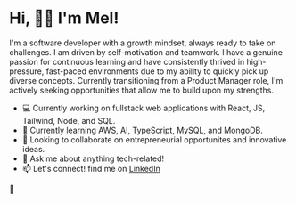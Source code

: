 # Hi, 👋🏾 I'm Mel! 

I'm a software developer with a growth mindset, always ready to take on challenges. I am driven by self-motivation and teamwork. I have a genuine passion for continuous learning and have consistently thrived in high-pressure, fast-paced environments due to my ability to quickly pick up diverse concepts. Currently transitioning from a Product Manager role, I'm actively seeking opportunities that allow me to build upon my strengths.

- 💻 Currently working on fullstack web applications with React, JS, Tailwind, Node, and SQL.
- 🧐 Currently learning AWS, AI, TypeScript, MySQL, and MongoDB. 
- 🤝 Looking to collaborate on entrepreneurial opportunites and innovative ideas. 
- 💬 Ask me about anything tech-related!
- 📫 Let's connect! find me on [LinkedIn](https://www.linkedin.com/in/mel-saffold-48b71745/)

🚀



